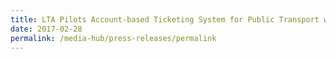 ```yaml
---
title: LTA Pilots Account-based Ticketing System for Public Transport with MasterCard
date: 2017-02-28
permalink: /media-hub/press-releases/permalink
---
```

